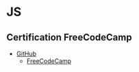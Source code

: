 # JS
## Certification FreeCodeCamp
- [GitHub](https://github.com/md-akhi/md-akhi.github.io/blob/main/Certificates/https-www-freecodecamp-org-certification-md_akhi-javascript-algorithms-and-data-structures.png)
  - [FreeCodeCamp](https://www.freecodecamp.org/certification/md_akhi/javascript-algorithms-and-data-structures)


